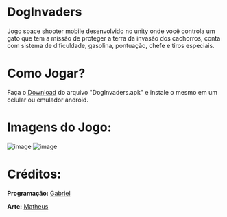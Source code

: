 # DogInvaders

Jogo space shooter mobile desenvolvido no unity onde você controla um gato que tem a missão de proteger a terra da invasão dos cachorros, conta com sistema de dificuldade, gasolina, pontuação, chefe e tiros especiais.

# Como Jogar?

Faça o <a href="https://drive.google.com/file/d/1CUH1Kszb2ew0aAv7v3kjdLVcT2988B49/view?usp=sharing">Download</a> do arquivo "DogInvaders.apk" e instale o mesmo em um celular ou emulador android.

# Imagens do Jogo:
![image](https://github.com/gabs4841/DogInvaders/assets/74026100/5ec8f6c4-8b8e-44fd-a818-b385ae539a12)
![image](https://github.com/gabs4841/DogInvaders/assets/74026100/3fa77b5e-bacc-4867-beb1-fd81becfa67f)

# Créditos:
**Programação:** [Gabriel](https://github.com/gabs4841)

**Arte:** [Matheus](https://instagram.com/mattfnv?igshid=NzZlODBkYWE4Ng==)
